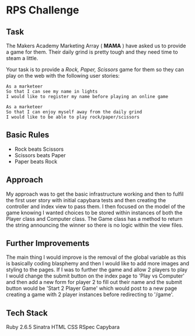 # RPS Challenge

Task
----

The Makers Academy Marketing Array ( **MAMA** ) have asked us to provide a game for them. Their daily grind is pretty tough and they need time to steam a little.

Your task is to provide a _Rock, Paper, Scissors_ game for them so they can play on the web with the following user stories:

```
As a marketeer
So that I can see my name in lights
I would like to register my name before playing an online game

As a marketeer
So that I can enjoy myself away from the daily grind
I would like to be able to play rock/paper/scissors
```

## Basic Rules

- Rock beats Scissors
- Scissors beats Paper
- Paper beats Rock


Approach
----------------------
My approach was to get the basic infrastructure working and then to fulfil the  first user story with initial capybara tests and then creating the controller and index view to pass them. I then focused on the model of the game knowing I wanted choices to be stored within instances of both the Player class and Computer class. The Game class has a method to return the string announcing the winner so there is no logic within the view files.


Further Improvements
----------------------
The main thing I would improve is the removal of the global variable as this is basically coding blasphemy and then I would like to add more images and styling to the pages. If I was to further the game and allow 2 players to play I would change the submit button on the index page to 'Play vs Computer' and then add a new form for player 2 to fill out their name and the submit button would be 'Start 2 Player Game' which would post to a new page creating a game with 2 player instances before redirecting to '/game'.


Tech Stack
----------------------
Ruby 2.6.5
Sinatra
HTML
CSS
RSpec
Capybara
